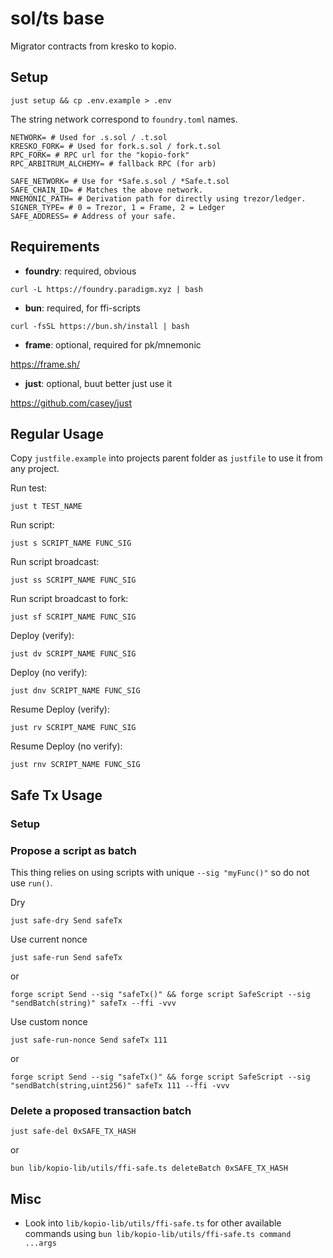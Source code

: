 # sol/ts base

Migrator contracts from kresko to kopio.

## Setup

```shell
just setup && cp .env.example > .env
```

The string network correspond to `foundry.toml` names.

```shell
NETWORK= # Used for .s.sol / .t.sol
KRESKO_FORK= # Used for fork.s.sol / fork.t.sol
RPC_FORK= # RPC url for the "kopio-fork"
RPC_ARBITRUM_ALCHEMY= # fallback RPC (for arb)

SAFE_NETWORK= # Use for *Safe.s.sol / *Safe.t.sol
SAFE_CHAIN_ID= # Matches the above network.
MNEMONIC_PATH= # Derivation path for directly using trezor/ledger.
SIGNER_TYPE= # 0 = Trezor, 1 = Frame, 2 = Ledger
SAFE_ADDRESS= # Address of your safe.
```

## Requirements

- **foundry**: required, obvious

```shell
curl -L https://foundry.paradigm.xyz | bash
```

- **bun**: required, for ffi-scripts

```shell
curl -fsSL https://bun.sh/install | bash
```

- **frame**: optional, required for pk/mnemonic

https://frame.sh/

- **just**: optional, buut better just use it

https://github.com/casey/just

## Regular Usage

Copy `justfile.example` into projects parent folder as `justfile` to use it from any project.

Run test:

```shell
just t TEST_NAME
```

Run script:

```shell
just s SCRIPT_NAME FUNC_SIG
```

Run script broadcast:

```shell
just ss SCRIPT_NAME FUNC_SIG
```

Run script broadcast to fork:

```shell
just sf SCRIPT_NAME FUNC_SIG
```

Deploy (verify):

```shell
just dv SCRIPT_NAME FUNC_SIG
```

Deploy (no verify):

```shell
just dnv SCRIPT_NAME FUNC_SIG
```

Resume Deploy (verify):

```shell
just rv SCRIPT_NAME FUNC_SIG
```

Resume Deploy (no verify):

```shell
just rnv SCRIPT_NAME FUNC_SIG
```

## Safe Tx Usage

### Setup

### Propose a script as batch

This thing relies on using scripts with unique `--sig "myFunc()"` so do not use `run()`.

Dry

```shell
just safe-dry Send safeTx
```

Use current nonce

```shell
just safe-run Send safeTx
```

or

```shell
forge script Send --sig "safeTx()" && forge script SafeScript --sig "sendBatch(string)" safeTx --ffi -vvv
```

Use custom nonce

```shell
just safe-run-nonce Send safeTx 111
```

or

```shell
forge script Send --sig "safeTx()" && forge script SafeScript --sig "sendBatch(string,uint256)" safeTx 111 --ffi -vvv
```

### Delete a proposed transaction batch

```shell
just safe-del 0xSAFE_TX_HASH
```

or

```shell
bun lib/kopio-lib/utils/ffi-safe.ts deleteBatch 0xSAFE_TX_HASH
```

## Misc

- Look into `lib/kopio-lib/utils/ffi-safe.ts` for other available commands using `bun lib/kopio-lib/utils/ffi-safe.ts command ...args`
